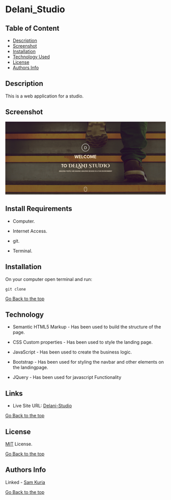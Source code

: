 # Delani_Studio

## Table of Content

- [Description](#description)
- [Screenshot](#screenshot)
- [Installation](#install-requirements)
- [Technology Used](#technology)
- [License](#license)
- [Authors Info](#authors-Info)

## Description

This is a web application for a studio.

## Screenshot

![Website screenshot](./assets/Screenshot.png)

## Install Requirements

- Computer.

- Internet Access.

- git.

- Terminal.

## Installation

On your computer open terminal and run:

    git clone

[Go Back to the top](#Deleni_Studio)

## Technology

- Semantic HTML5 Markup - Has been used to build the structure of the page.

- CSS Custom properties - Has been used to style the landing page.

- JavaScript - Has been used to create the business logic.

- Bootstrap - Has been used for styling the navbar and other elements on the landingpage.

- JQuery - Has been used for javascript Functionality

## Links

- Live Site URL: [Delani-Studio]()

[Go Back to the top](#Deleni_Studio)

## License

[MIT](./LICENSE) License.

[Go Back to the top](#Deleni_Studio)

## Authors Info

Linked - [Sam Kuria](https://www.linkedin.com/in/sam-kuria-0904b01a1)

[Go Back to the top](#Deleni_Studio)
